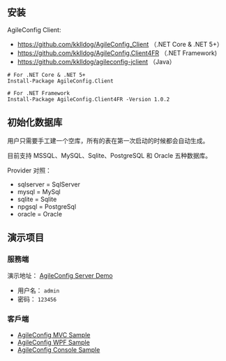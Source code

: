 ## 安装

AgileConfig Client:
- https://github.com/kklldog/AgileConfig_Client （.NET Core & .NET 5+）
- https://github.com/kklldog/AgileConfig.Client4FR （.NET Framework)
- https://github.com/kklldog/agileconfig-jclient （Java）

```shell
# For .NET Core & .NET 5+
Install-Package AgileConfig.Client

# For .NET Framework
Install-Package AgileConfig.Client4FR -Version 1.0.2
```

## 初始化数据库

用户只需要手工建一个空库，所有的表在第一次启动的时候都会自动生成。

目前支持 MSSQL、MySQL、Sqlite、PostgreSQL 和 Oracle 五种数据库。

Provider 对照：

- sqlserver = SqlServer
- mysql = MySql
- sqlite = Sqlite
- npgsql = PostgreSql
- oracle = Oracle

## 演示项目

### 服務端

演示地址： [AgileConfig Server Demo](http://agileconfig_server.xbaby.xyz/)

- 用户名： `admin`
- 密码： `123456`

### 客戶端

- [AgileConfig MVC Sample](https://github.com/kklldog/AgileConfig_Client/tree/master/AgileConfigMVCSample)
- [AgileConfig WPF Sample](https://github.com/kklldog/AgileConfig_Client/tree/master/AgileConfigWPFSample)
- [AgileConfig Console Sample](https://github.com/kklldog/AgileConfig_Client/tree/master/AgileConfigConsoleSample)
